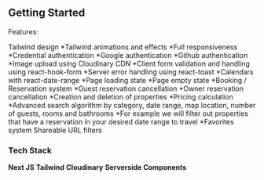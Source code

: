 ## Getting Started

Features:

Tailwind design
*Tailwind animations and effects
*Full responsiveness
*Credential authentication
*Google authentication
*Github authentication
*Image upload using Cloudinary CDN
*Client form validation and handling using react-hook-form
*Server error handling using react-toast
*Calendars with react-date-range
*Page loading state
*Page empty state
*Booking / Reservation system
*Guest reservation cancellation
*Owner reservation cancellation
*Creation and deletion of properties
*Pricing calculation
*Advanced search algorithm by category, date range, map location, number of guests, rooms and bathrooms
*For example we will filter out properties that have a reservation in your desired date range to travel
\*Favorites system
Shareable URL filters

### Tech Stack

**Next JS**
**Tailwind**
**Cloudinary**
**Serverside Components**
